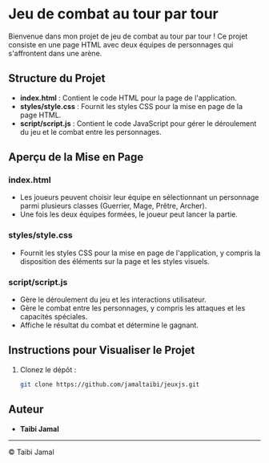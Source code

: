 # Jeu de combat au tour par tour

Bienvenue dans mon projet de jeu de combat au tour par tour ! Ce projet consiste en une page HTML avec deux équipes de personnages qui s'affrontent dans une arène.

## Structure du Projet

- **index.html** : Contient le code HTML pour la page de l'application.
- **styles/style.css** : Fournit les styles CSS pour la mise en page de la page HTML.
- **script/script.js** : Contient le code JavaScript pour gérer le déroulement du jeu et le combat entre les personnages.

## Aperçu de la Mise en Page

### index.html

- Les joueurs peuvent choisir leur équipe en sélectionnant un personnage parmi plusieurs classes (Guerrier, Mage, Prêtre, Archer).
- Une fois les deux équipes formées, le joueur peut lancer la partie.

### styles/style.css

- Fournit les styles CSS pour la mise en page de l'application, y compris la disposition des éléments sur la page et les styles visuels.

### script/script.js

- Gère le déroulement du jeu et les interactions utilisateur.
- Gère le combat entre les personnages, y compris les attaques et les capacités spéciales.
- Affiche le résultat du combat et détermine le gagnant.

## Instructions pour Visualiser le Projet

1. Clonez le dépôt :
    ```bash
    git clone https://github.com/jamaltaibi/jeuxjs.git
    ```

## Auteur

- **Taibi Jamal**

---

© Taibi Jamal
